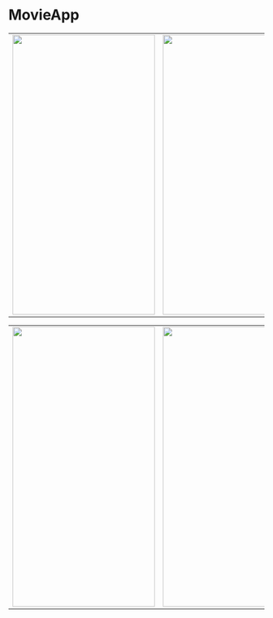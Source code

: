 # MovieApp

<table>
  <tr>
    <td><img src="https://user-images.githubusercontent.com/82471515/197046175-25ce2b60-612c-4ece-8506-998e9bf39873.png" width=280 height=550></td>
    <td><img src="https://user-images.githubusercontent.com/82471515/197045326-4c35a5d6-d63c-4857-9de0-b9a5621061b3.png" width=280 height=550></td>
    <td><img src="https://user-images.githubusercontent.com/82471515/197045754-59d75213-7d3b-46b3-b6ce-0cfcd3cd46c1.png" width=280 height=550></td>
 </table>
 <table>
  <tr>
    <td><img src="https://user-images.githubusercontent.com/82471515/197045803-07a8c0c2-0f64-4f19-97e1-718b3bb22e3f.png" width=280 height=550></td>
    <td><img src="https://user-images.githubusercontent.com/82471515/197046907-e47b2eaa-e7a2-411c-979b-010f2db304e2.png" width=280 height=550></td>
</table>
<table>

